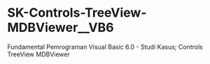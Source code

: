 # SK-Controls-TreeView-MDBViewer__VB6
Fundamental Pemrograman Visual Basic 6.0 - Studi Kasus; Controls TreeView MDBViewer
